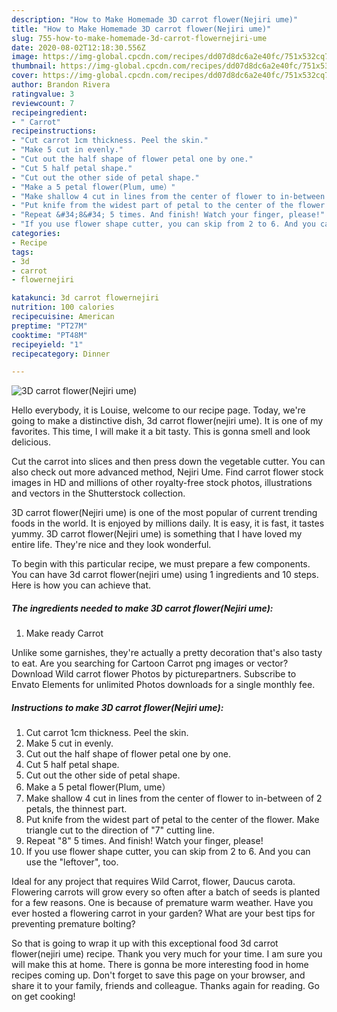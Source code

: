 ```yaml
---
description: "How to Make Homemade 3D carrot flower(Nejiri ume)"
title: "How to Make Homemade 3D carrot flower(Nejiri ume)"
slug: 755-how-to-make-homemade-3d-carrot-flowernejiri-ume
date: 2020-08-02T12:18:30.556Z
image: https://img-global.cpcdn.com/recipes/dd07d8dc6a2e40fc/751x532cq70/3d-carrot-flowernejiri-ume-recipe-main-photo.jpg
thumbnail: https://img-global.cpcdn.com/recipes/dd07d8dc6a2e40fc/751x532cq70/3d-carrot-flowernejiri-ume-recipe-main-photo.jpg
cover: https://img-global.cpcdn.com/recipes/dd07d8dc6a2e40fc/751x532cq70/3d-carrot-flowernejiri-ume-recipe-main-photo.jpg
author: Brandon Rivera
ratingvalue: 3
reviewcount: 7
recipeingredient:
- " Carrot"
recipeinstructions:
- "Cut carrot 1cm thickness. Peel the skin."
- "Make 5 cut in evenly."
- "Cut out the half shape of flower petal one by one."
- "Cut 5 half petal shape."
- "Cut out the other side of petal shape."
- "Make a 5 petal flower(Plum, ume）"
- "Make shallow 4 cut in lines from the center of flower to in-between of 2 petals, the thinnest part."
- "Put knife from the widest part of petal to the center of the flower. Make triangle cut to the direction of &#34;7&#34; cutting line."
- "Repeat &#34;8&#34; 5 times. And finish! Watch your finger, please!"
- "If you use flower shape cutter, you can skip from 2 to 6. And you can use the &#34;leftover&#34;, too."
categories:
- Recipe
tags:
- 3d
- carrot
- flowernejiri

katakunci: 3d carrot flowernejiri 
nutrition: 100 calories
recipecuisine: American
preptime: "PT27M"
cooktime: "PT48M"
recipeyield: "1"
recipecategory: Dinner

---
```



![3D carrot flower(Nejiri ume)](https://img-global.cpcdn.com/recipes/dd07d8dc6a2e40fc/751x532cq70/3d-carrot-flowernejiri-ume-recipe-main-photo.jpg)

Hello everybody, it is Louise, welcome to our recipe page. Today, we're going to make a distinctive dish, 3d carrot flower(nejiri ume). It is one of my favorites. This time, I will make it a bit tasty. This is gonna smell and look delicious.

Cut the carrot into slices and then press down the vegetable cutter. You can also check out more advanced method, Nejiri Ume. Find carrot flower stock images in HD and millions of other royalty-free stock photos, illustrations and vectors in the Shutterstock collection.

3D carrot flower(Nejiri ume) is one of the most popular of current trending foods in the world. It is enjoyed by millions daily. It is easy, it is fast, it tastes yummy. 3D carrot flower(Nejiri ume) is something that I have loved my entire life. They're nice and they look wonderful.


To begin with this particular recipe, we must prepare a few components. You can have 3d carrot flower(nejiri ume) using 1 ingredients and 10 steps. Here is how you can achieve that.

<!--inarticleads1-->

##### The ingredients needed to make 3D carrot flower(Nejiri ume):

1. Make ready  Carrot


Unlike some garnishes, they&#39;re actually a pretty decoration that&#39;s also tasty to eat. Are you searching for Cartoon Carrot png images or vector? Download Wild carrot flower Photos by picturepartners. Subscribe to Envato Elements for unlimited Photos downloads for a single monthly fee. 

<!--inarticleads2-->

##### Instructions to make 3D carrot flower(Nejiri ume):

1. Cut carrot 1cm thickness. Peel the skin.
1. Make 5 cut in evenly.
1. Cut out the half shape of flower petal one by one.
1. Cut 5 half petal shape.
1. Cut out the other side of petal shape.
1. Make a 5 petal flower(Plum, ume）
1. Make shallow 4 cut in lines from the center of flower to in-between of 2 petals, the thinnest part.
1. Put knife from the widest part of petal to the center of the flower. Make triangle cut to the direction of &#34;7&#34; cutting line.
1. Repeat &#34;8&#34; 5 times. And finish! Watch your finger, please!
1. If you use flower shape cutter, you can skip from 2 to 6. And you can use the &#34;leftover&#34;, too.


Ideal for any project that requires Wild Carrot, flower, Daucus carota. Flowering carrots will grow every so often after a batch of seeds is planted for a few reasons. One is because of premature warm weather. Have you ever hosted a flowering carrot in your garden? What are your best tips for preventing premature bolting? 

So that is going to wrap it up with this exceptional food 3d carrot flower(nejiri ume) recipe. Thank you very much for your time. I am sure you will make this at home. There is gonna be more interesting food in home recipes coming up. Don't forget to save this page on your browser, and share it to your family, friends and colleague. Thanks again for reading. Go on get cooking!
